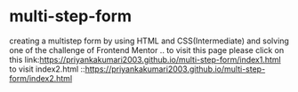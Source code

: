 # multi-step-form
creating a multistep form by using HTML and CSS(Intermediate) and solving one of the challenge of Frontend Mentor ..
to visit this page please click on this link:https://priyankakumari2003.github.io/multi-step-form/index1.html
to visit index2.html ::https://priyankakumari2003.github.io/multi-step-form/index2.html

